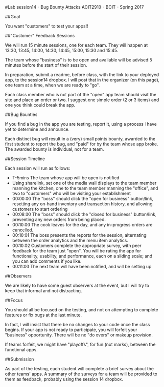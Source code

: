 #Lab session14 - Bug Bounty Attacks
ACIT2910 - BCIT - Spring 2017

##Goal

You want "customers" to test your apps!!

##"Customer" Feedback Sessions

We will run 15 minute sessions, one for each team.
They will happen at 13:30, 13:45, 14:00, 14:30, 14:45, 15:00, 15:30 and 15:45.

The team whose "business" is to be open and available will be advised 
5 minutes before the start of their session.

In preparation, submit a readme, before class, with the link to your deployed app,
to the session14 dropbox.
I will post that in the organizer (on this page), one team at a time, when we are ready to "go".

Each class member who is not part of the "open" app team should visit
the site and place an order or two. I suggest one simple order (2 or 3 items)
and one you think could break the app.

##Bug Bounties

If you find a bug in the app you are testing, report it, using
a process I have yet to determine and announce.

Each distinct bug will result in a (very) small points bounty,
awarded to the first student to report the bug, and "paid" for
by the team whose app broke. The awarded bounty is individual, not
for a team.

##Session Timeline

Each session will run as follows:

- T-5mins The team whose app will be open is notified
- Using sharelink, set one of the media wall displays to the team member manning the kitchen,
one to the team member manning the "office", and two to "customers" who will be
visiting your establishment
- 00:00:00 The "boss" should click the "open for business" button/link, resetting
any on-hand inventory and transaction history, and allowing customers to start ordering
- 00:08:00 The "boss" should click the "closed for business" button/link, preventing any
new orders from being placed.
- 00:10:00 The cook leaves for the day, and any in-progress orders are cancelled.
- 00:10:01 The boss presents the reports for the session, alternating between
the order analytics and the menu item analytics.
- 00:10:02 Customers complete the appropriate survey, with peer feedback for the
team just "open". You will be rating the app for functionality, usability, and performance,
each on a sliding scale; and you can add comments if you like.
- 00:11:00 The next team will have been notified, and will be setting up

##Observers

We are likely to have some guest observers at the event, but I will try to keep that informal
and not distracting.

##Focus

You should all be focused on the testing, and not on attempting to complete
features or fix bugs at the last minute.

In fact, I will insist that there be no changes to your code once the class begins.
If your app is not ready to participate, you will forfeit your "business" opportunity.
There will be no "do overs" or makeup provision.

If teams forfeit, we might have "playoffs", for fun (not marks), between the 
functional apps. 

##Submission

As part of the testing, each student will complete a brief survey
about the other teams' apps. A summary of the surveys for a team
will be provided to them as feedback, probably using the session 14 dropbox.
